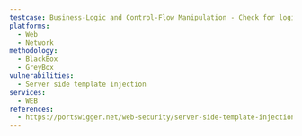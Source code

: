 ```yaml
---
testcase: Business-Logic and Control-Flow Manipulation - Check for logical template directives that can alter business flows (e.g., {{% if user.isAdmin %}}…{{% endif %}}). Web (HTTP/HTTPS) service
platforms: 
  - Web
  - Network
methodology: 
  - BlackBox
  - GreyBox
vulnerabilities:
  - Server side template injection
services:
  - WEB
references:
  - https://portswigger.net/web-security/server-side-template-injection
---
```

